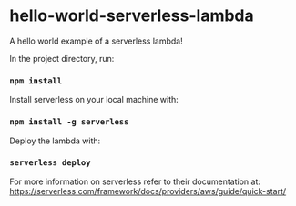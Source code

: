 # hello-world-serverless-lambda
A hello world example of a serverless lambda!

In the project directory, run:

### `npm install`

Install serverless on your local machine with:

### `npm install -g serverless`

Deploy the lambda with:

### `serverless deploy`

For more information on serverless refer to their documentation at: https://serverless.com/framework/docs/providers/aws/guide/quick-start/